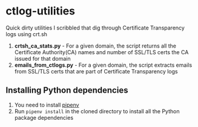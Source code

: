 # ctlog-utilities

Quick dirty utilities I scribbled that dig through Certificate Transparency logs using crt.sh


1. **crtsh_ca_stats.py** - For a given domain, the script returns all the Certificate Authority(CA) names and number of SSL/TLS certs the CA issued for that domain
2. **emails_from_ctlogs.py** - For a given domain, the script extracts emails from SSL/TLS certs that are part of Certificate Transparency logs

## Installing Python dependencies

1. You need to install [pipenv](https://docs.pipenv.org/)
2. Run `pipenv install` in the cloned directory to install all the Python package dependencies

